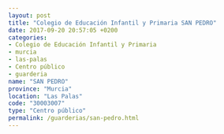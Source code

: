 ```yaml
---
layout: post
title: "Colegio de Educación Infantil y Primaria SAN PEDRO"
date: 2017-09-20 20:57:05 +0200
categories:
- Colegio de Educación Infantil y Primaria
- murcia
- las-palas
- Centro público
- guarderia
name: "SAN PEDRO"
province: "Murcia"
location: "Las Palas"
code: "30003007"
type: "Centro público"
permalink: /guarderias/san-pedro.html
---
```

